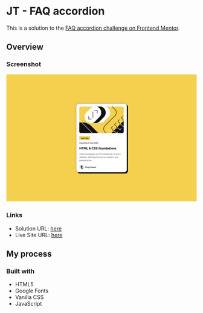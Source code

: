 # JT - FAQ accordion

This is a solution to the [FAQ accordion challenge on Frontend Mentor](https://www.frontendmentor.io/challenges/faq-accordion-wyfFdeBwBz). 

## Overview

### Screenshot

![](./design/desktop-design.jpg)

### Links

- Solution URL: [here](https://www.frontendmentor.io/solutions/blog-preview-d5_EzZetO4)
- Live Site URL: [here](https://knuckl3h3ad.github.io/blog-preview-challenge/)

## My process

### Built with

- HTML5 
- Google Fonts
- Vanilla CSS
- JavaScript
